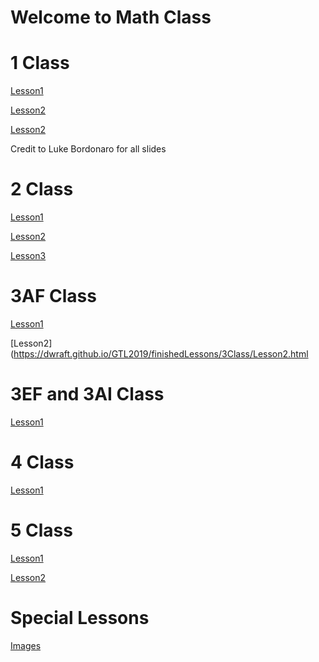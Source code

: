 # Welcome to Math Class

# 1 Class
[Lesson1](https://github.com/dwraft/GTL2019/blob/master/finishedLessons/1Class/Factoring_1-slides.pdf)

[Lesson2](https://github.com/dwraft/GTL2019/blob/master/finishedLessons/1Class/Lesson2.pdf)


[Lesson2](https://github.com/dwraft/GTL2019/blob/master/finishedLessons/1Class/Lesson2.pdf)

Credit to Luke Bordonaro for all slides
# 2 Class


[Lesson1](https://dwraft.github.io/GTL2019/finishedLessons/2Class/Lesson1.html)

[Lesson2](https://dwraft.github.io/GTL2019/finishedLessons/2Class/Lesson2.html)

[Lesson3](https://dwraft.github.io/GTL2019/finishedLessons/2Class/Lesson3.html)

# 3AF Class
[Lesson1](https://dwraft.github.io/GTL2019/finishedLessons/3Class/Lesson1.html)

[Lesson2](https://dwraft.github.io/GTL2019/finishedLessons/3Class/Lesson2.html

# 3EF and 3AI Class
[Lesson1](https://dwraft.github.io/GTL2019/finishedLessons/3Class2/Lesson1.html)


# 4 Class
[Lesson1](https://dwraft.github.io/GTL2019/finishedLessons/4Class/Lesson1.html)

# 5 Class
[Lesson1](https://dwraft.github.io/GTL2019/finishedLessons/5Class/Lesson1.html)

[Lesson2](https://dwraft.github.io/GTL2019/finishedLessons/5Class/Lesson2.html)

# Special Lessons

[Images](https://github.com/dwraft/GTL2019/blob/master/MathOfImages.ipynb)
